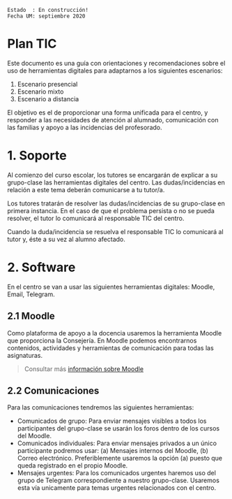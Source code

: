 
```
Estado  : En construcción!
Fecha UM: septiembre 2020
```

# Plan TIC

Este documento es una guía con orientaciones y recomendaciones sobre el uso de
herramientas digitales para adaptarnos a los siguientes escenarios:
1. Escenario presencial
2. Escenario mixto
3. Escenario a distancia

El objetivo es el de proporcionar una forma unificada para el centro, y responder
a las necesidades de atención al alumnado, comunicación con las familias y apoyo
a las incidencias del profesorado.

# 1. Soporte

Al comienzo del curso escolar, los tutores se encargarán de explicar a su grupo-clase
las herramientas digitales del centro. Las dudas/incidencias en relación a este tema
deberán comunicarse a tu tutor/a.

Los tutores tratarán de resolver las dudas/incidencias de su grupo-clase en primera instancia.
En el caso de que el problema persista o no se pueda resolver, el tutor lo comunicará al responsable TIC
del centro.

Cuando la duda/incidencia se resuelva el responsable TIC lo comunicará al tutor y,
éste a su vez al alumno afectado.

# 2. Software

En el centro se van a usar las siguientes herramientas digitales: Moodle, Email, Telegram.

## 2.1 Moodle

Como plataforma de apoyo a la docencia usaremos la herramienta Moodle que proporciona
la Consejería. En Moodle podemos encontrarnos contenidos, actividades y herramientas de comunicación
para todas las asignaturas.

> Consultar más [información sobre Moodle](moodle.md)

## 2.2 Comunicaciones

Para las comunicaciones tendremos las siguientes herramientas:
* Comunicados de grupo: Para enviar mensajes visibles a todos los participantes
del grupo-clase se usarán los foros dentro de los cursos del Moodle.
* Comunicados individuales: Para enviar mensajes privados a un único participante
podremos usar: (a) Mensajes internos del Moodle, (b) Correo electrónico. Preferiblemente
usaremos la opción (a) puesto que queda registrado en el propio Moodle.
* Mensajes urgentes: Para los comunicados urgentes haremos uso del grupo de Telegram
correspondiente a nuestro grupo-clase. Usaremos esta vía unicamente para temas
urgentes relacionados con el centro.
